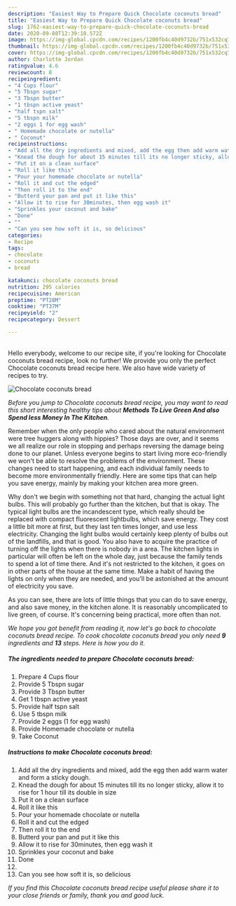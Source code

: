 ```yaml
---
description: "Easiest Way to Prepare Quick Chocolate coconuts bread"
title: "Easiest Way to Prepare Quick Chocolate coconuts bread"
slug: 1762-easiest-way-to-prepare-quick-chocolate-coconuts-bread
date: 2020-09-08T12:39:18.572Z
image: https://img-global.cpcdn.com/recipes/1200fb4c40d9732b/751x532cq70/chocolate-coconuts-bread-recipe-main-photo.jpg
thumbnail: https://img-global.cpcdn.com/recipes/1200fb4c40d9732b/751x532cq70/chocolate-coconuts-bread-recipe-main-photo.jpg
cover: https://img-global.cpcdn.com/recipes/1200fb4c40d9732b/751x532cq70/chocolate-coconuts-bread-recipe-main-photo.jpg
author: Charlotte Jordan
ratingvalue: 4.6
reviewcount: 8
recipeingredient:
- "4 Cups flour"
- "5 Tbspn sugar"
- "3 Tbspn butter"
- "1 tbspn active yeast"
- "half tspn salt"
- "5 tbspn milk"
- "2 eggs 1 for egg wash"
- " Homemade chocolate or nutella"
- " Coconut"
recipeinstructions:
- "Add all the dry ingredients and mixed, add the egg then add warm water and form a sticky dough."
- "Knead the dough for about 15 minutes till its no longer sticky, allow it to rise for 1 hour till its double in size"
- "Put it on a clean surface"
- "Roll it like this"
- "Pour your homemade chocolate or nutella"
- "Roll it and cut the edged"
- "Then roll it to the end"
- "Butterd your pan and put it like this"
- "Allow it to rise for 30minutes, then egg wash it"
- "Sprinkles your coconut and bake"
- "Done"
- ""
- "Can you see how soft it is, so delicious"
categories:
- Recipe
tags:
- chocolate
- coconuts
- bread

katakunci: chocolate coconuts bread 
nutrition: 295 calories
recipecuisine: American
preptime: "PT28M"
cooktime: "PT37M"
recipeyield: "2"
recipecategory: Dessert

---
```

<br>
Hello everybody, welcome to our recipe site, if you're looking for Chocolate coconuts bread recipe, look no further! We provide you only the perfect Chocolate coconuts bread recipe here. We also have wide variety of recipes to try.
<br>


![Chocolate coconuts bread](https://img-global.cpcdn.com/recipes/1200fb4c40d9732b/751x532cq70/chocolate-coconuts-bread-recipe-main-photo.jpg)

<i>Before you jump to Chocolate coconuts bread recipe, you may want to read this short interesting healthy tips about 
<strong>Methods To Live Green And also Spend less Money In The Kitchen</strong>.</i>
</br>

Remember when the only people who cared about the natural environment were tree huggers along with hippies? Those days are over, and it seems we all realize our role in stopping and perhaps reversing the damage being done to our planet. Unless everyone begins to start living more eco-friendly we won't be able to resolve the problems of the environment. These changes need to start happening, and each individual family needs to become more environmentally friendly. Here are some tips that can help you save energy, mainly by making your kitchen area more green.

Why don't we begin with something not that hard, changing the actual light bulbs. This will probably go further than the kitchen, but that is okay. The typical light bulbs are the incandescent type, which really should be replaced with compact fluorescent lightbulbs, which save energy. They cost a little bit more at first, but they last ten times longer, and use less electricity. Changing the light bulbs would certainly keep plenty of bulbs out of the landfills, and that is good. You also have to acquire the practice of turning off the lights when there is nobody in a area. The kitchen lights in particular will often be left on the whole day, just because the family tends to spend a lot of time there. And it's not restricted to the kitchen, it goes on in other parts of the house at the same time. Make a habit of having the lights on only when they are needed, and you'll be astonished at the amount of electricity you save.

As you can see, there are lots of little things that you can do to save energy, and also save money, in the kitchen alone. It is reasonably uncomplicated to live green, of course. It's concerning being practical, more often than not.


<i>We hope you got benefit from reading it, now let's go back to chocolate coconuts bread recipe. To cook chocolate coconuts bread you only need <strong>9</strong> ingredients and <strong>13</strong> steps. Here is how you do it.
</i>

##### The ingredients needed to prepare Chocolate coconuts bread:

1. Prepare 4 Cups flour
1. Provide 5 Tbspn sugar
1. Provide 3 Tbspn butter
1. Get 1 tbspn active yeast
1. Provide half tspn salt
1. Use 5 tbspn milk
1. Provide 2 eggs (1 for egg wash)
1. Provide  Homemade chocolate or nutella
1. Take  Coconut


##### Instructions to make Chocolate coconuts bread:

1. Add all the dry ingredients and mixed, add the egg then add warm water and form a sticky dough.
1. Knead the dough for about 15 minutes till its no longer sticky, allow it to rise for 1 hour till its double in size
1. Put it on a clean surface
1. Roll it like this
1. Pour your homemade chocolate or nutella
1. Roll it and cut the edged
1. Then roll it to the end
1. Butterd your pan and put it like this
1. Allow it to rise for 30minutes, then egg wash it
1. Sprinkles your coconut and bake
1. Done
1. 
1. Can you see how soft it is, so delicious


<i>If you find this Chocolate coconuts bread recipe useful please share it to your close friends or family, thank you and good luck.</i>
